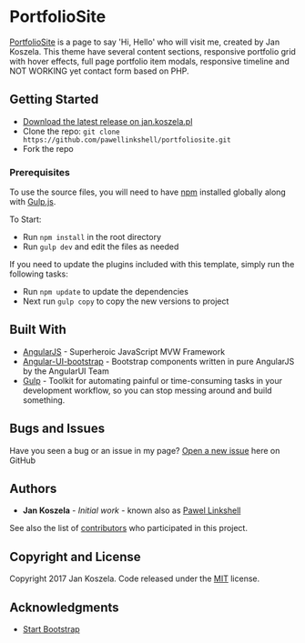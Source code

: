 # PortfolioSite

[PortfolioSite](http://jan.koszela.pl) is a page to say 'Hi, Hello' who will visit me, created by Jan Koszela. This theme have several content sections, responsive portfolio grid with hover effects, full page portfolio item modals, responsive timeline and NOT WORKING yet contact form based on PHP.

## Getting Started

* [Download the latest release on jan.koszela.pl](http://jan.koszela.pl/)
* Clone the repo: `git clone https://github.com/pawellinkshell/portfoliosite.git`
* Fork the repo

### Prerequisites

To use the source files, you will need to have [npm](https://www.npmjs.com/get-npm?utm_source=house&utm_medium=homepage&utm_campaign=free%20orgs&utm_term=Install%20npm) installed globally along with [Gulp.js](http://gulpjs.com/). 

To Start:
* Run `npm install` in the root directory
* Run `gulp dev` and edit the files as needed

If you need to update the plugins included with this template, simply run the following tasks:
* Run `npm update` to update the dependencies
* Next run `gulp copy` to copy the new versions to project 


## Built With

* [AngularJS](https://angularjs.org/) - Superheroic JavaScript MVW Framework
* [Angular-UI-bootstrap](https://angular-ui.github.io/bootstrap/) - Bootstrap components written in pure AngularJS by the AngularUI Team
* [Gulp](http://gulpjs.com/) - Toolkit for automating painful or time-consuming tasks in your development workflow, so you can stop messing around and build something.

## Bugs and Issues

Have you seen a bug or an issue in my page? [Open a new issue](https://github.com/pawellinkshell/portfoliosite/issues) here on GitHub

## Authors

* **Jan Koszela** - *Initial work* - known also as [Pawel Linkshell](https://github.com/pawellinkshell)

See also the list of [contributors](https://github.com/pawellinkshell/portfoliosite/contributors) who participated in this project.

## Copyright and License

Copyright 2017 Jan Koszela. Code released under the [MIT](https://github.com/pawellinkshell/PortfolioSite/blob/master/LICENSE) license.

## Acknowledgments

* [Start Bootstrap](https://startbootstrap.com/)

